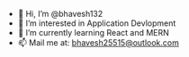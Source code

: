 - 👋 Hi, I’m @bhavesh132
- 👀 I’m interested in Application Devlopment
- 🌱 I’m currently learning React and MERN
- 📫 Mail me at: bhavesh25515@outlook.com

<!---
bhavesh132/bhavesh132 is a ✨ special ✨ repository because its `README.md` (this file) appears on your GitHub profile.
You can click the Preview link to take a look at your changes.
--->
